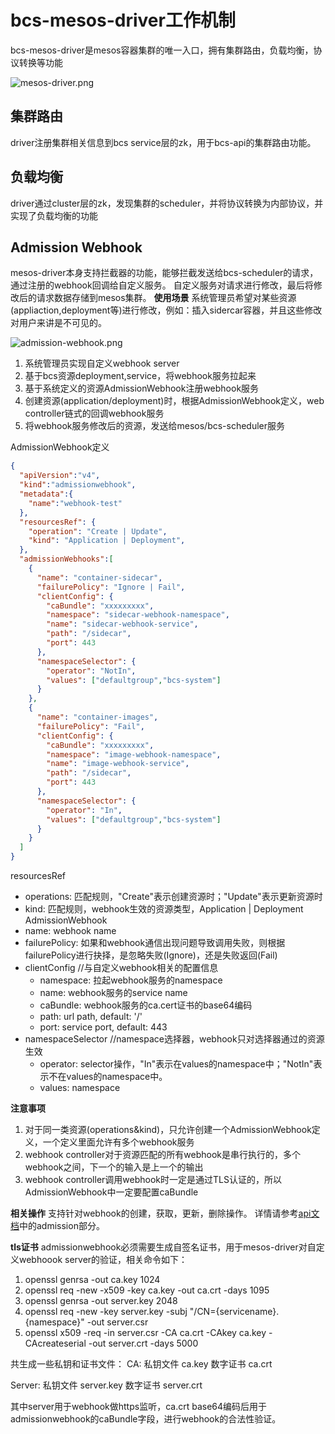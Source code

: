 # bcs-mesos-driver工作机制

bcs-mesos-driver是mesos容器集群的唯一入口，拥有集群路由，负载均衡，协议转换等功能

![mesos-driver.png](./images/mesos-driver.png)

## 集群路由
driver注册集群相关信息到bcs service层的zk，用于bcs-api的集群路由功能。

## 负载均衡
driver通过cluster层的zk，发现集群的scheduler，并将协议转换为内部协议，并实现了负载均衡的功能

## Admission Webhook
mesos-driver本身支持拦截器的功能，能够拦截发送给bcs-scheduler的请求，通过注册的webhook回调给自定义服务。
自定义服务对请求进行修改，最后将修改后的请求数据存储到mesos集群。
**使用场景**
系统管理员希望对某些资源(appliaction,deployment等)进行修改，例如：插入sidercar容器，并且这些修改对用户来讲是不可见的。

![admission-webhook.png](./images/admission-webhook.png)

1. 系统管理员实现自定义webhook server
2. 基于bcs资源deployment,service，将webhook服务拉起来
3. 基于系统定义的资源AdmissionWebhook注册webhook服务
4. 创建资源(application/deployment)时，根据AdmissionWebhook定义，web controller链式的回调webhook服务
5. 将webhook服务修改后的资源，发送给mesos/bcs-scheduler服务

AdmissionWebhook定义
```json
{
  "apiVersion":"v4",
  "kind":"admissionwebhook",
  "metadata":{
    "name":"webhook-test"
  },
  "resourcesRef": {
    "operation": "Create | Update",
    "kind": "Application | Deployment",
  },
  "admissionWebhooks":[
    {
      "name": "container-sidecar",
      "failurePolicy": "Ignore | Fail",
      "clientConfig": {
        "caBundle": "xxxxxxxxx",
        "namespace": "sidecar-webhook-namespace",
        "name": "sidecar-webhook-service",
        "path": "/sidecar",
        "port": 443
      },
      "namespaceSelector": {
        "operator": "NotIn",
        "values": ["defaultgroup","bcs-system"]
      }
    },
    {
      "name": "container-images",
      "failurePolicy": "Fail",
      "clientConfig": {
        "caBundle": "xxxxxxxxx",
        "namespace": "image-webhook-namespace",
        "name": "image-webhook-service",
        "path": "/sidecar",
        "port": 443
      },
      "namespaceSelector": {
        "operator": "In",
        "values": ["defaultgroup","bcs-system"]
      }
    }
  ]
}
```
resourcesRef
- operations: 匹配规则，"Create"表示创建资源时；"Update"表示更新资源时
- kind: 匹配规则，webhook生效的资源类型，Application | Deployment
AdmissionWebhook
- name: webhook name
- failurePolicy: 如果和webhook通信出现问题导致调用失败，则根据failurePolicy进行抉择，是忽略失败(Ignore)，还是失败返回(Fail)
- clientConfig //与自定义webhook相关的配置信息
  - namespace: 拉起webhook服务的namespace
  - name: webhook服务的service name
  - caBundle: webhook服务的ca.cert证书的base64编码
  - path: url path, default: '/'
  - port: service port, default: 443
- namespaceSelector //namespace选择器，webhook只对选择器通过的资源生效
  - operator: selector操作，"In"表示在values的namespace中；"NotIn"表示不在values的namespace中。
  - values: namespace

**注意事项**
1. 对于同一类资源(operations&kind)，只允许创建一个AdmissionWebhook定义，一个定义里面允许有多个webhook服务
2. webhook controller对于资源匹配的所有webhook是串行执行的，多个webhook之间，下一个的输入是上一个的输出
3. webhook controller调用webhook时一定是通过TLS认证的，所以AdmissionWebhook中一定要配置caBundle

**相关操作**
支持针对webhook的创建，获取，更新，删除操作。
详情请参考[api文档](../../apidoc/api-scheduler.md)中的admission部分。

**tls证书**
admissionwebhook必须需要生成自签名证书，用于mesos-driver对自定义webhoook server的验证，相关命令如下：
1. openssl genrsa -out ca.key 1024
2. openssl req -new -x509 -key ca.key -out ca.crt -days 1095
3. openssl genrsa -out server.key 2048
4. openssl req -new -key server.key -subj "/CN={servicename}.{namespace}" -out server.csr
5. openssl x509 -req -in server.csr -CA ca.crt -CAkey ca.key -CAcreateserial -out server.crt -days 5000

共生成一些私钥和证书文件：
CA:
私钥文件 ca.key
数字证书 ca.crt

Server:
私钥文件 server.key
数字证书 server.crt

其中server用于webhook做https监听，ca.crt base64编码后用于admissionwebhook的caBundle字段，进行webhook的合法性验证。